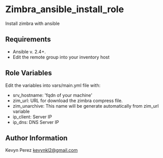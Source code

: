 Zimbra_ansible_install_role
=========
Install zimbra with ansible

Requirements
------------

- Ansible v. 2.4+.
- Edit the remote group into your inventory host

Role Variables
--------------

Edit the variables into vars/main.yml file with:

- srv_hostname: 'fqdn of your machine'
- zim_url: URL for download the zimbra compress file.
- zim_unarchive: This name will be generate automatically from zim_url variable
- ip_client: Server IP
- ip_dns: DNS Server IP


Author Information
------------------

Kevyn Perez kevynkl2@gmail.com
